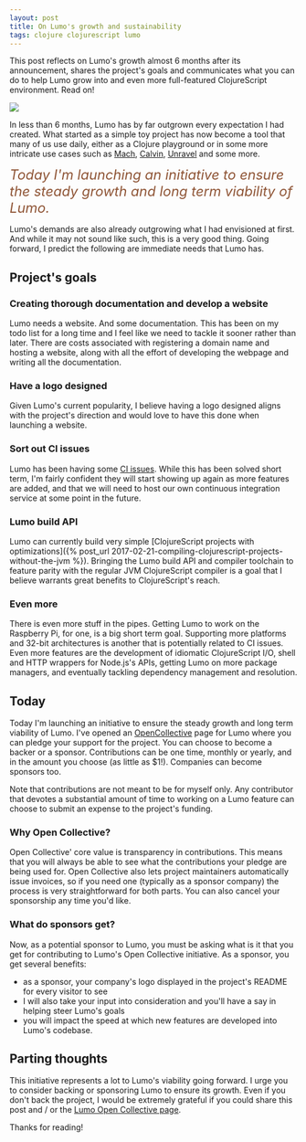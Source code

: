 ```yaml
---
layout: post
title: On Lumo's growth and sustainability
tags: clojure clojurescript lumo
---
```


This post reflects on Lumo's growth almost 6 months after its announcement,
shares the project's goals and communicates what you can do to help Lumo grow
into and even more full-featured ClojureScript environment. Read on!

<!--more-->

<a href="https://opencollective.com/lumo" target="_blank_">
  <img style="max-width: 70%;margin:0 auto" src="https://cloud.githubusercontent.com/assets/661909/25586993/d8239560-2e56-11e7-8f87-f6b9cbc2509f.png">
</a>

In less than 6 months, Lumo has by far outgrown every expectation I had created.
What started as a simple toy project has now become a tool that many of us use
daily, either as a Clojure playground or in some more intricate use cases such as
[Mach](https://github.com/juxt/mach), [Calvin](https://github.com/eginez/calvin),
[Unravel](https://github.com/pesterhazy/unravel) and some more.

<div class="message" style="font-size:1.5rem;font-style:italic;color:#8f5536">
  Today I'm launching an initiative to ensure the steady growth and long term
  viability of Lumo.
</div>

Lumo's demands are also already outgrowing what I had envisioned at first. And
while it may not sound like such, this is a very good thing. Going forward, I
predict the following are immediate needs that Lumo has.

## Project's goals

### Creating thorough documentation and develop a website

Lumo needs a website. And some documentation. This has been on my todo list for
a long time and I feel like we need to tackle it sooner rather than later. There
are costs associated with registering a domain name and hosting a website, along
with all the effort of developing the webpage and writing all the documentation.

### Have a logo designed

Given Lumo's current popularity, I believe having a logo designed aligns with the
project's direction and would love to have this done when launching a website.

### Sort out CI issues

Lumo has been having some [CI issues](https://twitter.com/anmonteiro90/status/852623330708410369).
While this has been solved short term, I'm fairly confident they will start showing
up again as more features are added, and that we will need to host our own continuous
integration service at some point in the future.

### Lumo build API

Lumo can currently build very simple
[ClojureScript projects with optimizations]({% post_url 2017-02-21-compiling-clojurescript-projects-without-the-jvm %}).
Bringing the Lumo build API and compiler toolchain to feature parity with the
regular JVM ClojureScript compiler is a goal that I believe warrants great benefits
to ClojureScript's reach.

### Even more

There is even more stuff in the pipes. Getting Lumo to work on the Raspberry Pi,
for one, is a big short term goal. Supporting more platforms and 32-bit architectures
is another that is potentially related to CI issues. Even more features are the
development of idiomatic ClojureScript I/O, shell and HTTP wrappers for Node.js's
APIs, getting Lumo on more package managers, and eventually tackling dependency
management and resolution.

## Today

Today I'm launching an initiative to ensure the steady growth and long term
viability of Lumo. I've opened an [OpenCollective](https://opencollective.com/lumo)
page for Lumo where you can pledge your support for the project. You can choose
to become a backer or a sponsor. Contributions can be one time, monthly or yearly,
and in the amount you choose (as little as $1!). Companies can become sponsors too.

Note that contributions are not meant to be for myself only. Any contributor that
devotes a substantial amount of time to working on a Lumo feature can choose to
submit an expense to the project's funding.

### Why Open Collective?

Open Collective' core value is transparency in contributions. This means that you
will always be able to see what the contributions your pledge are being used for.
Open Collective also lets project maintainers automatically issue invoices, so if
you need one (typically as a sponsor company) the process is very straightforward
for both parts. You can also cancel your sponsorship any time you'd like.

### What do sponsors get?

Now, as a potential sponsor to Lumo, you must be asking what is it that you get
for contributing to Lumo's Open Collective initiative. As a sponsor, you get
several benefits:

- as a sponsor, your company's logo displayed in the project's README for every visitor to see
- I will also take your input into consideration and you'll have a say in helping
steer Lumo's goals
- you will impact the speed at which new features are developed into Lumo's codebase.

## Parting thoughts

This initiative represents a lot to Lumo's viability going forward. I urge you to
consider backing or sponsoring Lumo to ensure its growth. Even if you don't back
the project, I would be extremely grateful if you could share this post and / or
the [Lumo Open Collective page](https://opencollective.com/lumo).

Thanks for reading!
